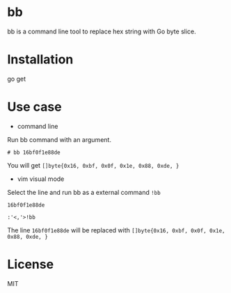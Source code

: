 # bb

bb is a command line tool to replace hex string with Go byte slice.

# Installation

go get

# Use case

* command line

Run bb command with an argument.

```
# bb 16bf0f1e88de
```

You will get `[]byte{0x16, 0xbf, 0x0f, 0x1e, 0x88, 0xde, }`

* vim visual mode

Select the line and run bb as a external command `!bb`

```
16bf0f1e88de

:'<,'>!bb
```

The line `16bf0f1e88de` will be replaced with `[]byte{0x16, 0xbf, 0x0f, 0x1e, 0x88, 0xde, }`

# License

MIT
